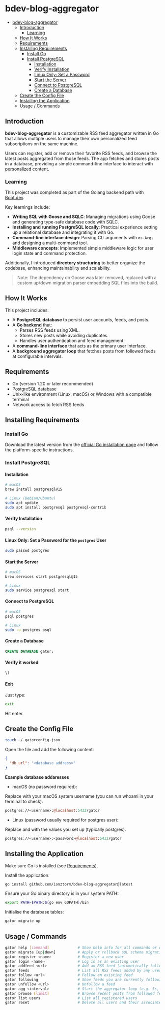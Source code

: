 # bdev-blog-aggregator

<!--toc:start-->

- [bdev-blog-aggregator](#bdev-blog-aggregator)
  - [Introduction](#introduction)
    - [Learning](#learning)
  - [How It Works](#how-it-works)
  - [Requirements](#requirements)
  - [Installing Requirements](#installing-requirements)
    - [Install Go](#install-go)
    - [Install PostgreSQL](#install-postgresql)
      - [Installation](#installation)
      - [Verify Installation](#verify-installation)
      - [Linux Only: Set a Password](#linux-only-set-a-password)
      - [Start the Server](#start-the-server)
      - [Connect to PostgreSQL](#connect-to-postgresql)
      - [Create a Database](#create-a-database)
  - [Create the Config File](#create-the-config-file)
  - [Installing the Application](#installing-the-application)
  - [Usage / Commands](#usage--commands)
  <!--toc:end-->

## Introduction

**bdev-blog-aggregator** is a customizable RSS feed aggregator written in Go that allows multiple users to manage their own personalized feed subscriptions on the same machine.

Users can register, add or remove their favorite RSS feeds, and browse the latest posts aggregated from those feeds. The app fetches and stores posts in a database, providing a simple command-line interface to interact with personalized content.

### Learning

This project was completed as part of the Golang backend path with [Boot.dev](https://boot.dev).

Key learnings include:

- **Writing SQL with Goose and SQLC**: Managing migrations using Goose and generating type-safe database code with SQLC.
- **Installing and running PostgreSQL locally**: Practical experience setting up a relational database and integrating it with Go.
- **Command-line interface design**: Parsing CLI arguments with `os.Args` and designing a multi-command tool.
- **Middleware concepts**: Implemented simple middleware logic for user login state and command protection.

Additionally, I introduced **directory structuring** to better organize the codebase, enhancing maintainability and scalability.

> Note: The dependency on Goose was later removed, replaced with a custom up/down migration parser embedding SQL files into the build.

## How It Works

This project includes:

- A **PostgreSQL database** to persist user accounts, feeds, and posts.
- A **Go backend** that:
  - Parses RSS feeds using XML.
  - Stores new posts while avoiding duplicates.
  - Handles user authentication and feed management.
- A **command-line interface** that acts as the primary user interface.
- A **background aggregator loop** that fetches posts from followed feeds at configurable intervals.

## Requirements

- Go (version 1.20 or later recommended)
- PostgreSQL database
- Unix-like environment (Linux, macOS) or Windows with a compatible terminal
- Network access to fetch RSS feeds

## Installing Requirements

### Install Go

Download the latest version from the [official Go installation page](https://go.dev/doc/install) and follow the platform-specific instructions.

### Install PostgreSQL

#### Installation

```bash
# macOS
brew install postgresql@15

# Linux (Debian/Ubuntu)
sudo apt update
sudo apt install postgresql postgresql-contrib
```

#### Verify Installation

```bash
psql --version
```

#### Linux Only: Set a Password for the `postgres` User

```bash
sudo passwd postgres
```

#### Start the Server

```bash
# macOS
brew services start postgresql@15

# Linux
sudo service postgresql start
```

#### Connect to PostgreSQL

```bash
# macOS
psql postgres

# Linux
sudo -u postgres psql
```

#### Create a Database

```sql
CREATE DATABASE gator;
```

#### Verify it worked

```bash
\l
```

#### Exit

Just type:

```bash
exit
```

Hit enter.

## Create the Config File

```bash
touch ~/.gatorconfig.json
```

Open the file and add the following content:

```json
{
  "db_url": "<database address>"
}
```

**Example database addaresses**

- macOS (no password required):

Replace <username> with your macOS system username (you can run whoami in your terminal to check).

```perl
postgres://<username>:@localhost:5432/gator
```

- Linux (password usually required for postgres user):

Replace <username> and <password> with the values you set up (typically postgres).

```perl
postgres://<username>:<password>@localhost:5432/gator
```

## Installing the Application

Make sure Go is installed (see [Requirements](#requirements)).

Install the application:

```bash
go install github.com/ionztorm/bdev-blog-aggregator@latest
```

Ensure your Go binary directory is in your system PATH:

```bash
export PATH=$PATH:$(go env GOPATH)/bin
```

Initialise the database tables:

```bash
gator migrate up
```

## Usage / Commands

```bash
gator help [command]             # Show help info for all commands or detailed help for a specific command
gator migrate [up|down]          # Apply or rollback SQL schema migrations
gator register <name>            # Register a new user
gator login <name>               # Log in as an existing user
gator addfeed <url>              # Add an RSS feed (automatically follows it)
gator feeds                      # List all RSS feeds added by any user
gator follow <url>               # Follow an existing feed
gator following                  # Show feeds you are currently following
gator unfollow <url>             # Unfollow a feed
gator agg <interval>             # Start the aggregator loop (e.g. 5s, 1m, 1h)
gator browse [limit]             # Browse recent posts from followed feeds (optional post limit)
gator list users                 # List all registered users
gator reset                      # Delete all users and their associated data (use with caution)
```
